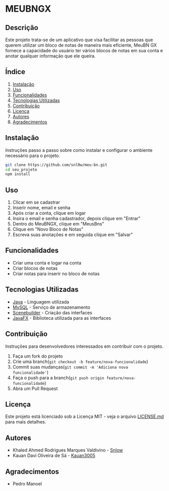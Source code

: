 # MEUBNGX

## Descrição
Este projeto trata-se de um aplicativo que visa facilitar as pessoas que querem utilizar um bloco de notas de maneira mais eficiente, MeuBN GX fornece a capacidade do usuário ter vários blocos de notas em sua conta e anotar qualquer informação que ele queira.

## Índice
1. [Instalação](#instalação)
2. [Uso](#uso)
3. [Funcionalidades](#funcionalidades)
4. [Tecnologias Utilizadas](#tecnologias-utilizadas)
5. [Contribuição](#contribuição)
6. [Licença](#licença)
7. [Autores](#autores)
8. [Agradecimentos](#agradecimentos)

## Instalação
Instruções passo a passo sobre como instalar e configurar o ambiente necessário para o projeto.

```bash
git clone https://github.com/snl0w/meu-bn.git
cd seu_projeto
npm install

````

## Uso
1. Clicar em se cadastrar
2. Inserir nome, email e senha
3. Após criar a conta, clique em logar
4. Insira o email e senha cadastrador, depois clique em "Entrar"
5. Dentro do MeuBNGX, clique em "MeusBns"
6. Clique em "Novo Bloco de Notas"
7. Escreva suas anotações e em seguida clique em "Salvar"

## Funcionalidades
- Criar uma conta e logar na conta
- Criar blocos de notas
- Criar notas para inserir no bloco de notas

## Tecnologias Utilizadas
- [Java](https://docs.oracle.com/en/java/) - Linguagem utilizada
- [MySQL](https://dev.mysql.com/doc/) - Serviço de armazenamento
- [Scenebuilder](https://gluonhq.com/products/scene-builder/) - Criação das interfaces
- [JavaFX](https://openjfx.io/) - Biblioteca utilizada para as interfaces

## Contribuição
Instruções para desenvolvedores interessados em contribuir com o projeto.
1. Faça um fork do projeto
2. Crie uma branch(`git checkout -b feature/nova-funcionalidade`)
3. Commit suas mudanças(`git commit -m 'Adiciona nova funcionalidade'`)
4. Faça o push para a branch(`git push origin feature/nova-funcionalidade`)
5. Abra um Pull Request

## Licença
Este projeto está licenciado sob a Licença MIT - veja o arquivo [LICENSE.md](LICENSE.txt) para mais detalhes.

## Autores
- Khaled Ahmed Rodrigues Marques Valdivino - [Snlow](https://github.com/snl0w)
- Kauan Davi Oliveira de Sá - [Kauan3005](https://github.com/Kauan3005)

## Agradecimentos
- Pedro Manoel
